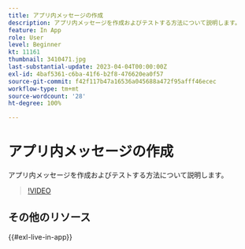 ```yaml
---
title: アプリ内メッセージの作成
description: アプリ内メッセージを作成およびテストする方法について説明します。
feature: In App
role: User
level: Beginner
kt: 11161
thumbnail: 3410471.jpg
last-substantial-update: 2023-04-04T00:00:00Z
exl-id: 4baf5361-c6ba-41f6-b2f8-476620ea0f57
source-git-commit: f42f117b47a16536a045688a472f95afff46ecec
workflow-type: tm+mt
source-wordcount: '28'
ht-degree: 100%

---
```


# アプリ内メッセージの作成

アプリ内メッセージを作成およびテストする方法について説明します。

>[!VIDEO](https://video.tv.adobe.com/v/3410471?quality=12&learn=on)

## その他のリソース

{{#exl-live-in-app}}
